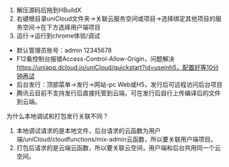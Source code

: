 1. 解压源码后拖到HBuildX
2. 右键根目录uniCloud文件夹->关联云服务空间或项目->选择绑定其他项目的服务空间->在下方选择用户端项目
3. 运行->运行到chrome体验/调试

- 默认管理员账号：admin  12345678
- F12看控制台报错Access-Control-Allow-Origin，问题解决 https://uniapp.dcloud.io/uniCloud/quickstart?id=useinh5，配置好等10分钟再试
- 后台发行：顶部菜单->发行->网站-pc Web或H5，发行后可远程访问后台项目
- 腾讯云目前不支持发行后直接托管到云端，可在发行后自行上传编译后的文件到云端。

为什么本地调试和打包发行关联不同？

1. 本地调试请求的是本地文件，后台请求的云函数为用户端/uniCloud/cloudfunctions/mix-admin云函数，所以要关联用户端项目。
2. 打包后请求的是云端云函数，所以要关联云空间，用户端和后台共用同一个云空间。